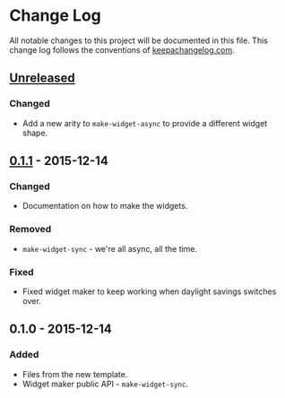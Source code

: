 # Change Log
All notable changes to this project will be documented in this file. This change log follows the conventions of [keepachangelog.com](http://keepachangelog.com/).

## [Unreleased][unreleased]
### Changed
- Add a new arity to `make-widget-async` to provide a different widget shape.

## [0.1.1] - 2015-12-14
### Changed
- Documentation on how to make the widgets.

### Removed
- `make-widget-sync` - we're all async, all the time.

### Fixed
- Fixed widget maker to keep working when daylight savings switches over.

## 0.1.0 - 2015-12-14
### Added
- Files from the new template.
- Widget maker public API - `make-widget-sync`.

[unreleased]: https://github.com/your-name/core.async-mpsc-example/compare/0.1.1...HEAD
[0.1.1]: https://github.com/your-name/core.async-mpsc-example/compare/0.1.0...0.1.1
